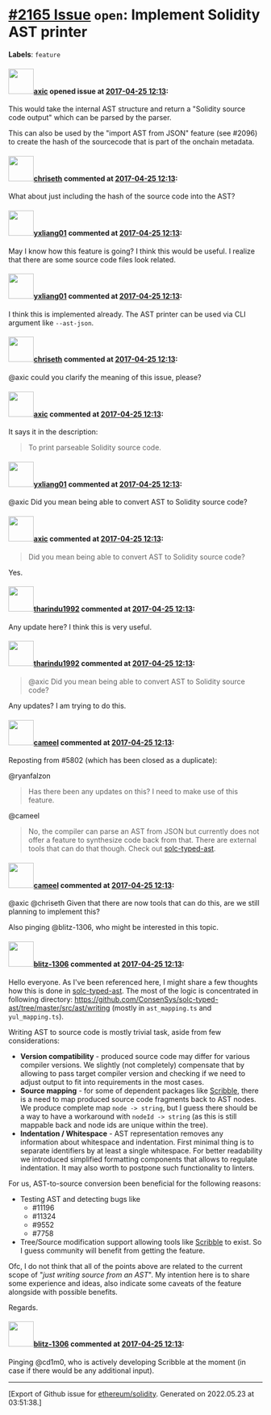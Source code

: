 # [\#2165 Issue](https://github.com/ethereum/solidity/issues/2165) `open`: Implement Solidity AST printer
**Labels**: `feature`


#### <img src="https://avatars.githubusercontent.com/u/20340?v=4" width="50">[axic](https://github.com/axic) opened issue at [2017-04-25 12:13](https://github.com/ethereum/solidity/issues/2165):

This would take the internal AST structure and return a "Solidity source code output" which can be parsed by the parser.

This can also be used by the "import AST from JSON" feature (see #2096) to create the hash of the sourcecode that is part of the onchain metadata.


#### <img src="https://avatars.githubusercontent.com/u/9073706?v=4" width="50">[chriseth](https://github.com/chriseth) commented at [2017-04-25 12:13](https://github.com/ethereum/solidity/issues/2165#issuecomment-334682022):

What about just including the hash of the source code into the AST?

#### <img src="https://avatars.githubusercontent.com/u/9780746?u=ee88f674b5435697cca0b792b8d4dec0ec08f0b5&v=4" width="50">[yxliang01](https://github.com/yxliang01) commented at [2017-04-25 12:13](https://github.com/ethereum/solidity/issues/2165#issuecomment-404497886):

May I know how this feature is going? I think this would be useful. I realize that there are some source code files look related.

#### <img src="https://avatars.githubusercontent.com/u/9780746?u=ee88f674b5435697cca0b792b8d4dec0ec08f0b5&v=4" width="50">[yxliang01](https://github.com/yxliang01) commented at [2017-04-25 12:13](https://github.com/ethereum/solidity/issues/2165#issuecomment-404906481):

I think this is implemented already. The AST printer can be used via CLI argument like `--ast-json`.

#### <img src="https://avatars.githubusercontent.com/u/9073706?v=4" width="50">[chriseth](https://github.com/chriseth) commented at [2017-04-25 12:13](https://github.com/ethereum/solidity/issues/2165#issuecomment-405189076):

@axic could you clarify the meaning of this issue, please?

#### <img src="https://avatars.githubusercontent.com/u/20340?v=4" width="50">[axic](https://github.com/axic) commented at [2017-04-25 12:13](https://github.com/ethereum/solidity/issues/2165#issuecomment-408606105):

It says it in the description:

> To print parseable Solidity source code.

#### <img src="https://avatars.githubusercontent.com/u/9780746?u=ee88f674b5435697cca0b792b8d4dec0ec08f0b5&v=4" width="50">[yxliang01](https://github.com/yxliang01) commented at [2017-04-25 12:13](https://github.com/ethereum/solidity/issues/2165#issuecomment-453738371):

@axic Did you mean being able to convert AST to Solidity source code?

#### <img src="https://avatars.githubusercontent.com/u/20340?v=4" width="50">[axic](https://github.com/axic) commented at [2017-04-25 12:13](https://github.com/ethereum/solidity/issues/2165#issuecomment-453746355):

> Did you mean being able to convert AST to Solidity source code?

Yes.

#### <img src="https://avatars.githubusercontent.com/u/41312286?u=c13312de1d207d5a52b3591fc754a5e384de7438&v=4" width="50">[tharindu1992](https://github.com/tharindu1992) commented at [2017-04-25 12:13](https://github.com/ethereum/solidity/issues/2165#issuecomment-455075176):

Any update here? I think this is very useful.

#### <img src="https://avatars.githubusercontent.com/u/41312286?u=c13312de1d207d5a52b3591fc754a5e384de7438&v=4" width="50">[tharindu1992](https://github.com/tharindu1992) commented at [2017-04-25 12:13](https://github.com/ethereum/solidity/issues/2165#issuecomment-455075359):

> @axic Did you mean being able to convert AST to Solidity source code?

Any updates? I am trying to do this.

#### <img src="https://avatars.githubusercontent.com/u/137030?v=4" width="50">[cameel](https://github.com/cameel) commented at [2017-04-25 12:13](https://github.com/ethereum/solidity/issues/2165#issuecomment-1045054470):

Reposting from #5802 (which has been closed as a duplicate):

@ryanfalzon
> Has there been any updates on this? I need to make use of this feature.

@cameel
> No, the compiler can parse an AST from JSON but currently does not offer a feature to synthesize code back from that. There are external tools that can do that though. Check out [solc-typed-ast](https://github.com/ConsenSys/solc-typed-ast).

#### <img src="https://avatars.githubusercontent.com/u/137030?v=4" width="50">[cameel](https://github.com/cameel) commented at [2017-04-25 12:13](https://github.com/ethereum/solidity/issues/2165#issuecomment-1045058187):

@axic @chriseth Given that there are now tools that can do this, are we still planning to implement this?

Also pinging @blitz-1306, who might be interested in this topic.

#### <img src="https://avatars.githubusercontent.com/u/31499197?u=1fb1fbb3737b6f6c035bf6fb2d1924ca82e94350&v=4" width="50">[blitz-1306](https://github.com/blitz-1306) commented at [2017-04-25 12:13](https://github.com/ethereum/solidity/issues/2165#issuecomment-1047449054):

Hello everyone. As I've been referenced here, I might share a few thoughts how this is done in [solc-typed-ast](https://github.com/ConsenSys/solc-typed-ast). The most of the logic is concentrated in following directory: https://github.com/ConsenSys/solc-typed-ast/tree/master/src/ast/writing (mostly in `ast_mapping.ts` and `yul_mapping.ts`).

Writing AST to source code is mostly trivial task, aside from few considerations:
- **Version compatibility** - produced source code may differ for various compiler versions. We slightly (not completely) compensate that by allowing to pass target compiler version and checking if we need to adjust output to fit into requirements in the most cases.
- **Source mapping** - for some of dependent packages like [Scribble](https://github.com/ConsenSys/scribble), there is a need to map produced source code fragments back to AST nodes. We produce complete map `node -> string`, but I guess there should be a way to have a workaround with `nodeId -> string` (as this is still mappable back and node ids are unique within the tree).
- **Indentation / Whitespace** - AST representation removes any information about whitespace and indentation. First minimal thing is to separate identifiers by at least a single whitespace. For better readability we introduced simplified formatting components that allows to regulate indentation. It may also worth to postpone such functionality to linters.

For us, AST-to-source conversion been beneficial for the following reasons:
- Testing AST and detecting bugs like
  - #11196
  - #11324
  - #9552
  - #7758
- Tree/Source modification support allowing tools like [Scribble](https://github.com/ConsenSys/scribble) to exist. So I guess community will benefit from getting the feature.

Ofc, I do not think that all of the points above are related to the current scope of "_just writing source from an AST_". My intention here is to share some experience and ideas, also indicate some caveats of the feature alongside with possible benefits.

Regards.

#### <img src="https://avatars.githubusercontent.com/u/31499197?u=1fb1fbb3737b6f6c035bf6fb2d1924ca82e94350&v=4" width="50">[blitz-1306](https://github.com/blitz-1306) commented at [2017-04-25 12:13](https://github.com/ethereum/solidity/issues/2165#issuecomment-1047503887):

Pinging @cd1m0, who is actively developing Scribble at the moment (in case if there would be any additional input).


-------------------------------------------------------------------------------



[Export of Github issue for [ethereum/solidity](https://github.com/ethereum/solidity). Generated on 2022.05.23 at 03:51:38.]
